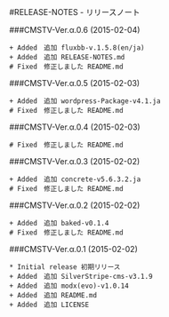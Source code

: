 #RELEASE-NOTES - リリースノート

###CMSTV-Ver.α.0.6 (2015-02-04)

    + Added　追加 fluxbb-v.1.5.8(en/ja)
    + Added　追加 RELEASE-NOTES.md
    # Fixed　修正しました README.md

###CMSTV-Ver.α.0.5 (2015-02-03)

    + Added　追加 wordpress-Package-v4.1.ja
    # Fixed　修正しました README.md

###CMSTV-Ver.α.0.4 (2015-02-03)

    # Fixed　修正しました README.md

###CMSTV-Ver.α.0.3 (2015-02-02)

    + Added　追加 concrete-v5.6.3.2.ja
    # Fixed　修正しました README.md

###CMSTV-Ver.α.0.2 (2015-02-02)

    + Added　追加 baked-v0.1.4
    # Fixed　修正しました README.md

###CMSTV-Ver.α.0.1 (2015-02-02)

    * Initial release 初期リリース
    + Added　追加 SilverStripe-cms-v3.1.9
    + Added　追加 modx(evo)-v1.0.14
    + Added　追加 README.md
    + Added　追加 LICENSE

    
